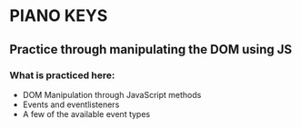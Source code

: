 # PIANO KEYS

## Practice through manipulating the DOM using JS

### What is practiced here:

* DOM Manipulation through JavaScript methods
* Events and eventlisteners
* A few of the available event types
